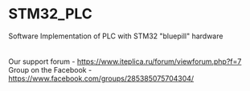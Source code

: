 # STM32_PLC
Software Implementation of PLC with STM32 "bluepill" hardware </br></br></br>
Our support forum - https://www.iteplica.ru/forum/viewforum.php?f=7 </br>
Group on the Facebook -https://www.facebook.com/groups/285385075704304/ </br>
